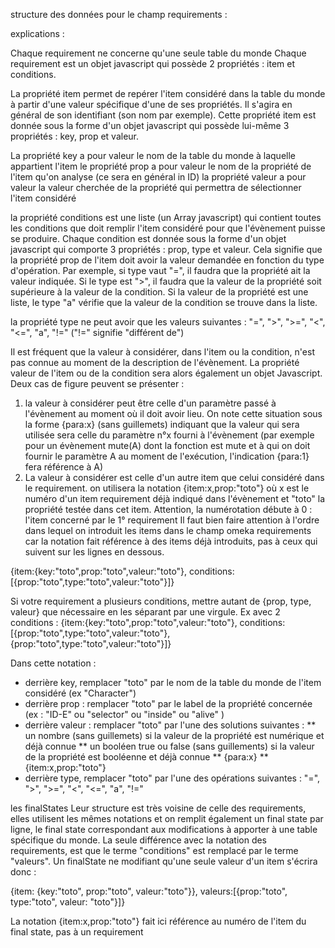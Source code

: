 structure des données pour le champ requirements :

explications :

Chaque requirement ne concerne qu'une seule table du monde
Chaque requirement est un objet javascript qui possède 2 propriétés : item et conditions. 

La propriété item permet de repérer l'item considéré dans la table du monde à partir d'une valeur spécifique d'une de ses propriétés. Il s'agira en général de son identifiant (son nom par exemple). Cette propriété item est donnée sous la forme d'un objet javascript qui possède lui-même 3 propriétés : key, prop et valeur.

La propriété key a pour valeur le nom de la table du monde à laquelle appartient l'item
le propriété prop a pour valeur le nom de la propriété de l'item qu'on analyse (ce sera en général in ID)
la propriété valeur a pour valeur la valeur cherchée de la propriété qui permettra de sélectionner l'item considéré


la propriété conditions est une liste (un Array javascript) qui contient toutes les conditions que doit remplir l'item considéré pour que l'évènement puisse se produire.
Chaque condition est donnée sous la forme d'un objet javascript qui comporte 3 propriétés : prop, type et valeur. Cela signifie que la propriété prop de l'item doit avoir la valeur demandée en fonction du type d'opération. Par exemple, si type vaut "=", il faudra que la propriété ait la valeur indiquée. Si le type est ">", il faudra que la valeur de la propriété soit supérieure à la valeur de la condition. Si la valeur de la propriété est une liste, le type "a" vérifie que la valeur de la condition se trouve dans la liste. 

la propriété type ne peut avoir que les valeurs suivantes : "=", ">", ">=", "<", "<=", "a", "!=" ("!=" signifie "différent de")

Il est fréquent que la valeur à considérer, dans l'item ou la condition, n'est pas connue au moment de la description de l'évènement. La propriété valeur de l'item ou de la condition sera alors également un objet Javascript. Deux cas de figure peuvent se présenter :
1) la valeur à considérer peut être celle d'un paramètre passé à l'évènement au moment où il doit avoir lieu. On note cette situation sous la forme {para:x} (sans guillemets) indiquant que la valeur qui sera utilisée sera celle du paramètre n°x fourni à l'évènement (par exemple pour un évènement mute(A) dont la fonction est mute et à qui on doit fournir le paramètre A au moment de l'exécution, l'indication {para:1} fera référence à A)
2) La valeur à considérer est celle d'un autre item que celui considéré dans le requirement. on utilisera la notation {item:x,prop:"toto"} où x est le numéro d'un item requirement déjà indiqué dans l'évènement et "toto" la propriété testée dans cet item. Attention, la numérotation débute à 0 : l'item concerné par le 1° requirement
Il faut bien faire attention à l'ordre dans lequel on introduit les items dans le champ omeka requirements car la notation fait référence à des items déjà introduits, pas à ceux qui suivent sur les lignes en dessous. 

{item:{key:"toto",prop:"toto",valeur:"toto"}, conditions:[{prop:"toto",type:"toto",valeur:"toto"}]}

Si votre requirement a plusieurs conditions, mettre autant de {prop, type, valeur} que nécessaire en les séparant par une virgule. Ex avec 2 conditions :
{item:{key:"toto",prop:"toto",valeur:"toto"}, conditions:[{prop:"toto",type:"toto",valeur:"toto"}, {prop:"toto",type:"toto",valeur:"toto"}]}

Dans cette notation : 
* derrière key, remplacer "toto" par le nom de la table du monde de l'item considéré (ex "Character")
* derrière prop : remplacer "toto" par le label de la propriété concernée (ex : "ID-E" ou "selector" ou "inside" ou "alive" )
* derrière valeur : remplacer "toto" par l'une des solutions suivantes :
	** un nombre (sans guillemets) si la valeur de la propriété est numérique et déjà connue
	** un booléen true ou false (sans guillements) si la valeur de la propriété est booléenne et déjà connue
	** {para:x}
	** {item:x,prop:"toto"}	
* derrière type, remplacer "toto" par l'une des opérations suivantes : "=", ">", ">=", "<", "<=", "a", "!="


les finalStates
Leur structure est très voisine de celle des requirements, elles utilisent les mêmes notations et on remplit également un final state par ligne, le final state correspondant aux modifications à apporter à une table spécifique du monde. La seule différence avec la notation des requirements, est que le terme "conditions" est remplacé par le terme "valeurs". Un finalState ne modifiant qu'une seule valeur d'un item s'écrira donc :

{item: {key:"toto", prop:"toto", valeur:"toto"}}, valeurs:[{prop:"toto", type:"toto", valeur: "toto"}]}

La notation {item:x,prop:"toto"} fait ici référence au numéro de l'item du final state, pas à un requirement

